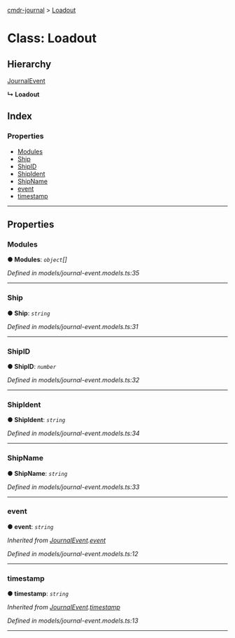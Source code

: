 [cmdr-journal](../README.md) > [Loadout](../classes/loadout.md)



# Class: Loadout

## Hierarchy


 [JournalEvent](journalevent.md)

**↳ Loadout**







## Index

### Properties

* [Modules](loadout.md#modules)
* [Ship](loadout.md#ship)
* [ShipID](loadout.md#shipid)
* [ShipIdent](loadout.md#shipident)
* [ShipName](loadout.md#shipname)
* [event](loadout.md#event)
* [timestamp](loadout.md#timestamp)



---
## Properties
<a id="modules"></a>

###  Modules

**●  Modules**:  *`object`[]* 

*Defined in models/journal-event.models.ts:35*





___

<a id="ship"></a>

###  Ship

**●  Ship**:  *`string`* 

*Defined in models/journal-event.models.ts:31*





___

<a id="shipid"></a>

###  ShipID

**●  ShipID**:  *`number`* 

*Defined in models/journal-event.models.ts:32*





___

<a id="shipident"></a>

###  ShipIdent

**●  ShipIdent**:  *`string`* 

*Defined in models/journal-event.models.ts:34*





___

<a id="shipname"></a>

###  ShipName

**●  ShipName**:  *`string`* 

*Defined in models/journal-event.models.ts:33*





___

<a id="event"></a>

###  event

**●  event**:  *`string`* 

*Inherited from [JournalEvent](journalevent.md).[event](journalevent.md#event)*

*Defined in models/journal-event.models.ts:12*





___

<a id="timestamp"></a>

###  timestamp

**●  timestamp**:  *`string`* 

*Inherited from [JournalEvent](journalevent.md).[timestamp](journalevent.md#timestamp)*

*Defined in models/journal-event.models.ts:13*





___


